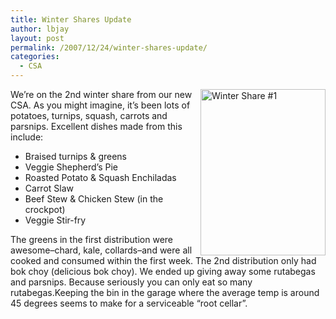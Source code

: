 ```yaml
---
title: Winter Shares Update
author: lbjay
layout: post
permalink: /2007/12/24/winter-shares-update/
categories:
  - CSA
---
```

<abbr class="unapi-id" title=""><!-- &nbsp; --></abbr> 

<a rel="lightbox" href="http://www.f00die.com/static/uploads/2007/12/2051351230_0fb4d5282f.jpg" title="Winter Share #1"><img src="http://www.f00die.com/static/uploads/2007/12/2051351230_0fb4d5282f.jpg" title="Winter Share #1" alt="Winter Share #1" align="right" height="266" width="200" /></a>We&#8217;re on the 2nd winter share from our new CSA. As you might imagine, it&#8217;s been lots of potatoes, turnips, squash, carrots and parsnips. Excellent dishes made from this include:

  * Braised turnips & greens
  * Veggie Shepherd&#8217;s Pie
  * Roasted Potato & Squash Enchiladas
  * Carrot Slaw
  * Beef Stew & Chicken Stew (in the crockpot)
  * Veggie Stir-fry

The greens in the first distribution were awesome&#8211;chard, kale, collards&#8211;and were all cooked and consumed within the first week. The 2nd distribution only had bok choy (delicious bok choy). We ended up giving away some rutabegas and parsnips. Because seriously you can only eat so many rutabegas.Keeping the bin in the garage where the average temp is around 45 degrees seems to make for a serviceable &#8220;root cellar&#8221;.